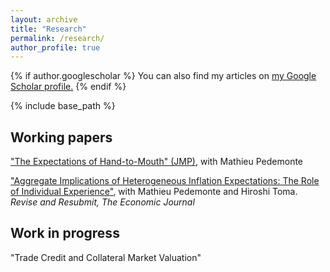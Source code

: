 ```yaml
---
layout: archive
title: "Research"
permalink: /research/
author_profile: true
---
```


{% if author.googlescholar %}
You can also find my articles on <u><a href="{{author.googlescholar}}">my Google Scholar profile</a>.</u>
{% endif %}

{% include base_path %}

## Working papers

["The Expectations of Hand-to-Mouth" (JMP)](https://tyentzen.github.io/files/montero_yang_yentzen_price_of_faith_250206.pdf), with Mathieu Pedemonte

["Aggregate Implications of Heterogeneous Inflation Expectations: The Role of Individual Experience"](https://doi.org/10.26509/frbc-wp-202304), with Mathieu Pedemonte and Hiroshi Toma. </br>
*Revise and Resubmit, The Economic Journal*


## Work in progress

"Trade Credit and Collateral Market Valuation"

